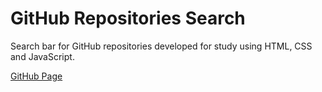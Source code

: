 # GitHub Repositories Search

Search bar for GitHub repositories developed for study using HTML, CSS and JavaScript.

[GitHub Page](https://edsonborge.github.io/gh-repository-search)
